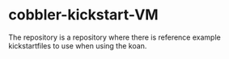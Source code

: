 cobbler-kickstart-VM
====================

The repository is a repository where there is reference example kickstartfiles to use when using the koan.
